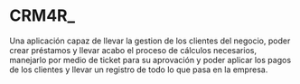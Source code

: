 # CRM4R_
Una aplicación capaz de llevar la gestion de los clientes del negocio, poder crear préstamos y llevar acabo el proceso de cálculos necesarios, manejarlo por medio de ticket para su aprovación y poder aplicar los pagos de los clientes y llevar un registro de todo lo que pasa en la empresa.
